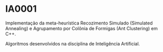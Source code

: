# IA0001

Implementação da meta-heurística Recozimento Simulado (Simulated Annealing) e Agrupamento por Colônia de Formigas (Ant Clustering) em C++.

Algoritmos desenvolvidos na disciplina de Inteligência Artificial. 
